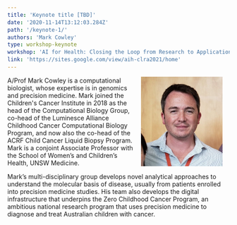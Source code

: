 ```yaml
---
title: 'Keynote title [TBD]'
date: '2020-11-14T13:12:03.284Z'
path: '/keynote-1/'
authors: 'Mark Cowley'
type: workshop-keynote
workshop: 'AI for Health: Closing the Loop from Research to Applications'
link: 'https://sites.google.com/view/aih-clra2021/home'
---
```


<img align="right" width="185" style="margin-left:16px;margin-right:16px" src="img/Mark-Cowley.jpg"/>

A/Prof Mark Cowley is a computational biologist, whose expertise is in genomics and precision medicine. Mark joined the Children's Cancer Institute in 2018 as the head of the Computational Biology Group, co-head of the Luminesce Alliance Childhood Cancer Computational Biology Program, and now also the co-head of the ACRF Child Cancer Liquid Biopsy Program. Mark is a conjoint Associate Professor with the School of Women’s and Children’s Health, UNSW Medicine.

Mark’s multi-disciplinary group develops novel analytical approaches to understand the molecular basis of disease, usually from patients enrolled into precision medicine studies. His team also develops the digital infrastructure that underpins the Zero Childhood Cancer Program, an ambitious national research program that uses precision medicine to diagnose and treat Australian children with cancer.


